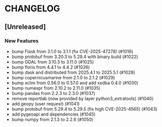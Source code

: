 # CHANGELOG

## [Unreleased]

### New Features

- bump Flask from 3.1.0 to 3.1.1 (fix CVE-2025-47278) (#1016)
- bump protobuf from 3.20.3 to 5.29.4 with binary build (#1022)
- bump GDAL from 3.10.3 to 3.11.0 (#1025)
- bump floris from 4.4.1 to 4.4.2 (#1026)
- bump dask and distributed from 2025.4.1 to 2025.5.1 (#1028)
- bump copernicusmarine from 2.1.0 to 2.1.2 (#1029)
- bump xclim from 0.56.0 to 0.57.0 and add xsdba 0.4.0 (#1030)
- bump numexpr from 2.10.2 to 2.11.0 (#1035)
- bump pandas from 2.2.3 to 2.3.0 (#1037)
- remove reportlab (now provided by layer python3_extratools) (#1040)
- add geopy (user request) (#1041)
- bump protobuf from 5.29.4 to 5.29.5 (fix high CVE-2025-4565) (#1043)
- add pygeoapi and dependencies (#1045)
- bump numpy from 2.1.3 to 2.2.6 (#1050)


